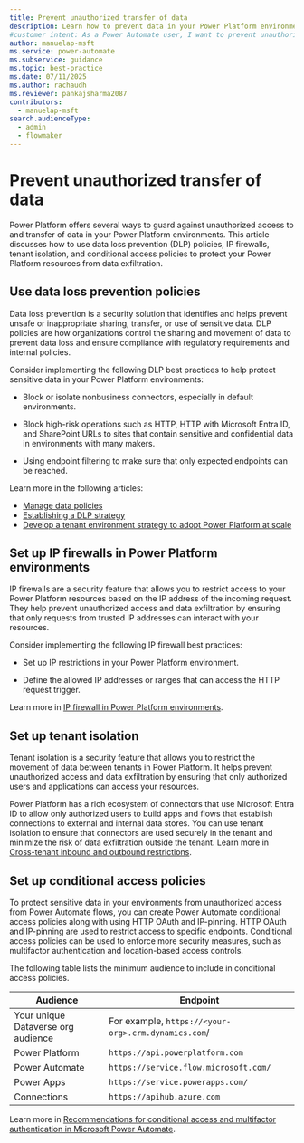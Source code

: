 ```yaml
---
title: Prevent unauthorized transfer of data
description: Learn how to prevent data in your Power Platform environments from being transferred to an external system without authorization.
#customer intent: As a Power Automate user, I want to prevent unauthorized access to data so that I can ensure the security of my Power Platform resources.
author: manuelap-msft
ms.service: power-automate
ms.subservice: guidance
ms.topic: best-practice
ms.date: 07/11/2025
ms.author: rachaudh
ms.reviewer: pankajsharma2087
contributors:
  - manuelap-msft
search.audienceType:
  - admin
  - flowmaker
---
```


# Prevent unauthorized transfer of data

Power Platform offers several ways to guard against unauthorized access to and transfer of data in your Power Platform environments. This article discusses how to use data loss prevention (DLP) policies, IP firewalls, tenant isolation, and conditional access policies to protect your Power Platform resources from data exfiltration.

## Use data loss prevention policies

Data loss prevention is a security solution that identifies and helps prevent unsafe or inappropriate sharing, transfer, or use of sensitive data. DLP policies are how organizations control the sharing and movement of data to prevent data loss and ensure compliance with regulatory requirements and internal policies.

Consider implementing the following DLP best practices to help protect sensitive data in your Power Platform environments:

- Block or isolate nonbusiness connectors, especially in default environments.

- Block high-risk operations such as HTTP, HTTP with Microsoft Entra ID, and SharePoint URLs to sites that contain sensitive and confidential data in environments with many makers.

- Using endpoint filtering to make sure that only expected endpoints can be reached.

Learn more in the following articles:

- [Manage data policies](/power-platform/admin/prevent-data-loss)
- [Establishing a DLP strategy](/power-platform/guidance/adoption/dlp-strategy)
- [Develop a tenant environment strategy to adopt Power Platform at scale](/power-platform/guidance/white-papers/environment-strategy)

## Set up IP firewalls in Power Platform environments

IP firewalls are a security feature that allows you to restrict access to your Power Platform resources based on the IP address of the incoming request. They help prevent unauthorized access and data exfiltration by ensuring that only requests from trusted IP addresses can interact with your resources.

Consider implementing the following IP firewall best practices:

- Set up IP restrictions in your Power Platform environment.

- Define the allowed IP addresses or ranges that can access the HTTP request trigger.

Learn more in [IP firewall in Power Platform environments](/power-platform/admin/ip-firewall).

## Set up tenant isolation

Tenant isolation is a security feature that allows you to restrict the movement of data between tenants in Power Platform. It helps prevent unauthorized access and data exfiltration by ensuring that only authorized users and applications can access your resources.

Power Platform has a rich ecosystem of connectors that use Microsoft Entra ID to allow only authorized users to build apps and flows that establish connections to external and internal data stores. You can use tenant isolation to ensure that connectors are used securely in the tenant and minimize the risk of data exfiltration outside the tenant. Learn more in [Cross-tenant inbound and outbound restrictions](/power-platform/admin/cross-tenant-restrictions).

## Set up conditional access policies

To protect sensitive data in your environments from unauthorized access from Power Automate flows, you can create Power Automate conditional access policies along with using HTTP OAuth and IP-pinning. HTTP OAuth and IP-pinning are used to restrict access to specific endpoints. Conditional access policies can be used to enforce more security measures, such as multifactor authentication and location-based access controls.

The following table lists the minimum audience to include in conditional access policies.

| Audience | Endpoint |
| --- | --- |
| Your unique Dataverse org audience | For example, `https://<your-org>.crm.dynamics.com`/ |
| Power Platform | `https://api.powerplatform.com` |
| Power Automate | `https://service.flow.microsoft.com/` |
| Power Apps | `https://service.powerapps.com/` |
| Connections | `https://apihub.azure.com` |

Learn more in [Recommendations for conditional access and multifactor authentication in Microsoft Power Automate](/troubleshoot/power-platform/power-automate/administration/conditional-access-and-multi-factor-authentication-in-flow).

